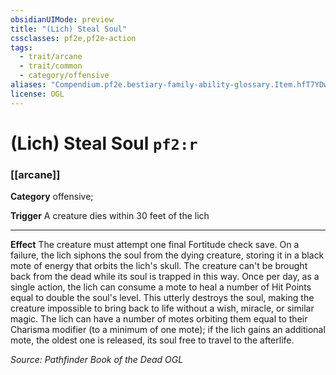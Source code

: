 ```yaml
---
obsidianUIMode: preview
title: "(Lich) Steal Soul"
cssclasses: pf2e,pf2e-action
tags:
  - trait/arcane
  - trait/common
  - category/offensive
aliases: "Compendium.pf2e.bestiary-family-ability-glossary.Item.hfT7YDwx0UX4expm"
license: OGL
---
```

# (Lich) Steal Soul `pf2:r`

### [[arcane]]

**Category** offensive; 




**Trigger** A creature dies within 30 feet of the lich

* * *

**Effect** The creature must attempt one final Fortitude check save. On a failure, the lich siphons the soul from the dying creature, storing it in a black mote of energy that orbits the lich's skull. The creature can't be brought back from the dead while its soul is trapped in this way. Once per day, as a single action, the lich can consume a mote to heal a number of Hit Points equal to double the soul's level. This utterly destroys the soul, making the creature impossible to bring back to life without a wish, miracle, or similar magic. The lich can have a number of motes orbiting them equal to their Charisma modifier (to a minimum of one mote); if the lich gains an additional mote, the oldest one is released, its soul free to travel to the afterlife.

*Source: Pathfinder Book of the Dead*
*OGL*
